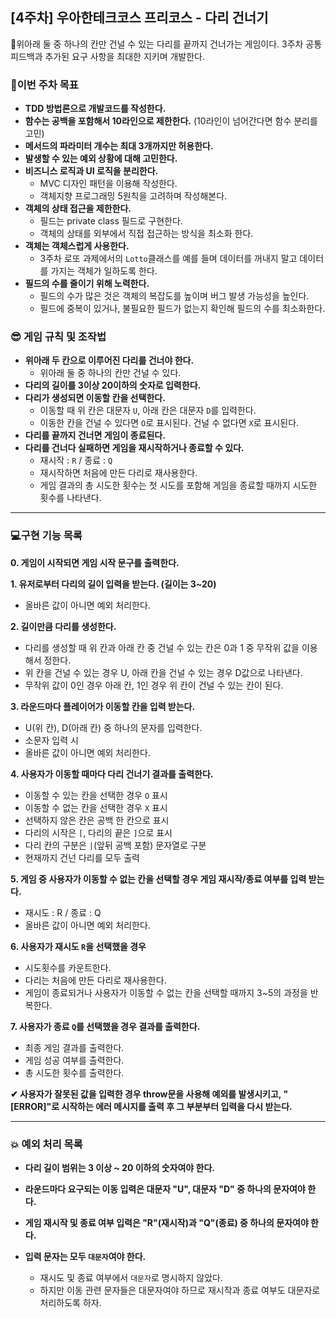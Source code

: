 ## [4주차] 우아한테크코스 프리코스 - 다리 건너기

💬위아래 둘 중 하나의 칸만 건널 수 있는 다리를 끝까지 건너가는 게임이다. 3주차 공통 피드백과 추가된 요구 사항을 최대한 지키며 개발한다.

### 🚀이번 주차 목표

- **TDD 방법론으로 개발코드를 작성한다.**
- **함수는 공백을 포함해서 10라인으로 제한한다.**
  (10라인이 넘어간다면 함수 분리를 고민)
- **메서드의 파라미터 개수는 최대 3개까지만 허용한다.**
- **발생할 수 있는 예외 상황에 대해 고민한다.**
- **비즈니스 로직과 UI 로직을 분리한다.**
  - MVC 디자인 패턴을 이용해 작성한다.
  - 객체지향 프로그래밍 5원칙을 고려하며 작성해본다.
- **객체의 상태 접근을 제한한다.**
  - 필드는 private class 필드로 구현한다.
  - 객체의 상태를 외부에서 직접 접근하는 방식을 최소화 한다.
- **객체는 객체스럽게 사용한다.**
  - 3주차 로또 과제에서의 `Lotto`클래스를 예를 들며 데이터를 꺼내지 말고 데이터를 가지는 객체가 일하도록 한다.
- **필드의 수를 줄이기 위해 노력한다.**
  - 필드의 수가 많은 것은 객체의 복잡도를 높이며 버그 발생 가능성을 높인다.
  - 필드에 중복이 있거나, 불필요한 필드가 없는지 확인해 필드의 수를 최소화한다.
  </div>
  <div>

### 😎 게임 규칙 및 조작법

- **위아래 두 칸으로 이루어진 다리를 건너야 한다.**
  - 위아래 둘 중 하나의 칸만 건널 수 있다.
- **다리의 길이를 3이상 20이하의 숫자로 입력한다.**
- **다리가 생성되면 이동할 칸을 선택한다.**
  - 이동할 때 위 칸은 대문자 `U`, 아래 칸은 대문자 `D`를 입력한다.
  - 이동한 칸을 건널 수 있다면 `O`로 표시된다. 건널 수 없다면 `X`로 표시된다.
- **다리를 끝까지 건너면 게임이 종료된다.**
- **다리를 건너다 실패하면 게임을 재시작하거나 종료할 수 있다.**
  - 재시작 : `R` / 종료 : `Q`
  - 재시작하면 처음에 만든 다리로 재사용한다.
  - 게임 결과의 총 시도한 횟수는 첫 시도를 포함해 게임을 종료할 때까지 시도한 횟수를 나타낸다.

---

### 💻구현 기능 목록

**0. 게임이 시작되면 게임 시작 문구를 출력한다.**

**1. 유저로부터 다리의 길이 입력을 받는다. (길이는 3~20)**

- 올바른 값이 아니면 예외 처리한다.

**2. 길이만큼 다리를 생성한다.**

- 다리를 생성할 때 위 칸과 아래 칸 중 건널 수 있는 칸은 0과 1 중 무작위 값을 이용해서 정한다.
- 위 칸을 건널 수 있는 경우 U, 아래 칸을 건널 수 있는 경우 D값으로 나타낸다.
- 무작위 값이 0인 경우 아래 칸, 1인 경우 위 칸이 건널 수 있는 칸이 된다.

**3. 라운드마다 플레이어가 이동할 칸을 입력 받는다.**

- U(위 칸), D(아래 칸) 중 하나의 문자를 입력한다.
- 소문자 입력 시
- 올바른 값이 아니면 예외 처리한다.

**4. 사용자가 이동할 때마다 다리 건너기 결과를 출력한다.**

- 이동할 수 있는 칸을 선택한 경우 `O` 표시
- 이동할 수 없는 칸을 선택한 경우 `X` 표시
- 선택하지 않은 칸은 공백 한 칸으로 표시
- 다리의 시작은 `[`, 다리의 끝은 `]`으로 표시
- 다리 칸의 구분은 `|`(앞뒤 공백 포함) 문자열로 구분
- 현재까지 건넌 다리를 모두 출력

**5. 게임 중 사용자가 이동할 수 없는 칸을 선택할 경우 게임 재시작/종료 여부를 입력 받는다.**

- 재시도 : R / 종료 : Q
- 올바른 값이 아니면 예외 처리한다.

**6. 사용자가 재시도 `R`을 선택했을 경우**

- 시도횟수를 카운트한다.
- 다리는 처음에 만든 다리로 재사용한다.
- 게임이 종료되거나 사용자가 이동할 수 없는 칸을 선택할 때까지 3~5의 과정을 반복한다.

**7. 사용자가 종료 `Q`를 선택했을 경우 결과를 출력한다.**

- 최종 게임 결과를 출력한다.
- 게임 성공 여부를 출력한다.
- 총 시도한 횟수를 출력한다.

**✔ 사용자가 잘못된 값을 입력한 경우 throw문을 사용해 예외를 발생시키고, "[ERROR]"로 시작하는 에러 메시지를 출력 후 그 부분부터 입력을 다시 받는다.**

---

### 💥 예외 처리 목록

- **다리 길이 범위는 3 이상 ~ 20 이하의 숫자여야 한다.**

- **라운드마다 요구되는 이동 입력은 대문자 "U", 대문자 "D" 중 하나의 문자여야 한다.**

- **게임 재시작 및 종료 여부 입력은 "R"(재시작)과 "Q"(종료) 중 하나의 문자여야 한다.**

- **입력 문자는 모두 `대문자`여야 한다.**
  - 재시도 및 종료 여부에서 `대문자`로 명시하지 않았다.
  - 하지만 이동 관련 문자들은 대문자여야 하므로 재시작과 종료 여부도 대문자로 처리하도록 하자.
